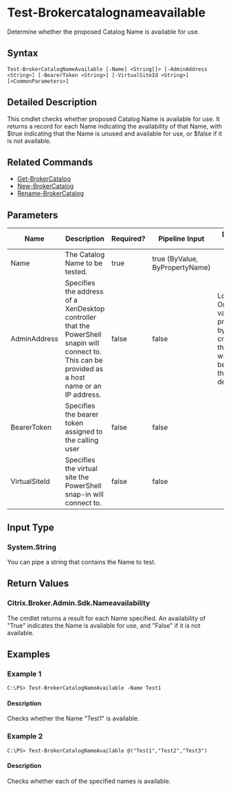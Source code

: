 ﻿
# Test-Brokercatalognameavailable
Determine whether the proposed Catalog Name is available for use.
## Syntax
```
Test-BrokerCatalogNameAvailable [-Name] <String[]> [-AdminAddress <String>] [-BearerToken <String>] [-VirtualSiteId <String>] [<CommonParameters>]
```
## Detailed Description
This cmdlet checks whether proposed Catalog Name is available for use. It returns a record for each Name indicating the availability of that Name, with \$true indicating that the Name is unused and available for use, or \$false if it is not available.


## Related Commands

* [Get-BrokerCatalog](../Get-BrokerCatalog/)
* [New-BrokerCatalog](../New-BrokerCatalog/)
* [Rename-BrokerCatalog](../Rename-BrokerCatalog/)
## Parameters
| Name   | Description | Required? | Pipeline Input | Default Value |
| --- | --- | --- | --- | --- |
| Name | The Catalog Name to be tested. | true | true (ByValue, ByPropertyName) |  |
| AdminAddress | Specifies the address of a XenDesktop controller that the PowerShell snapin will connect to. This can be provided as a host name or an IP address. | false | false | Localhost. Once a value is provided by any cmdlet, this value will become the default. |
| BearerToken | Specifies the bearer token assigned to the calling user | false | false |  |
| VirtualSiteId | Specifies the virtual site the PowerShell snap-in will connect to. | false | false |  |

## Input Type

### System.String
You can pipe a string that contains the Name to test.
## Return Values

### Citrix.Broker.Admin.Sdk.Nameavailability
The cmdlet returns a result for each Name specified. An availability of "True" indicates the Name is available for use, and "False" if it is not available.
## Examples

### Example 1
```
C:\PS> Test-BrokerCatalogNameAvailable -Name Test1
```
#### Description
Checks whether the Name "Test1" is available.
### Example 2
```
C:\PS> Test-BrokerCatalogNameAvailable @("Test1","Test2","Test3")
```
#### Description
Checks whether each of the specified names is available.
